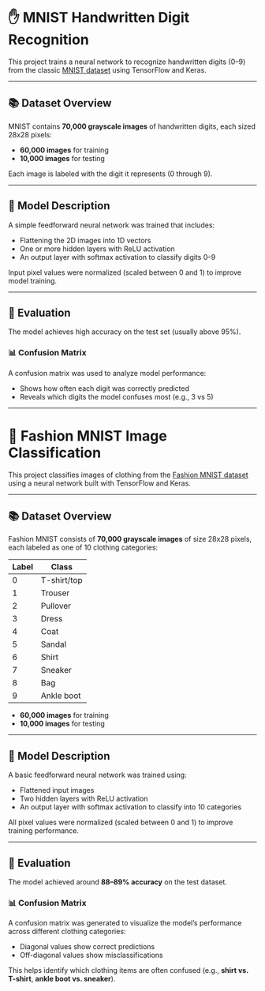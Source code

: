 # ✋ MNIST Handwritten Digit Recognition

This project trains a neural network to recognize handwritten digits (0–9) from the classic [MNIST dataset](http://yann.lecun.com/exdb/mnist/) using TensorFlow and Keras.

---

## 📚 Dataset Overview

MNIST contains **70,000 grayscale images** of handwritten digits, each sized 28x28 pixels:

- **60,000 images** for training  
- **10,000 images** for testing

Each image is labeled with the digit it represents (0 through 9).

---

## 🧠 Model Description

A simple feedforward neural network was trained that includes:

- Flattening the 2D images into 1D vectors  
- One or more hidden layers with ReLU activation  
- An output layer with softmax activation to classify digits 0–9

Input pixel values were normalized (scaled between 0 and 1) to improve model training.

---

## 🧪 Evaluation

The model achieves high accuracy on the test set (usually above 95%).

### 📊 Confusion Matrix

A confusion matrix was used to analyze model performance:

- Shows how often each digit was correctly predicted  
- Reveals which digits the model confuses most (e.g., 3 vs 5)

---

# 👕 Fashion MNIST Image Classification

This project classifies images of clothing from the [Fashion MNIST dataset](https://github.com/zalandoresearch/fashion-mnist) using a neural network built with TensorFlow and Keras.

---

## 📚 Dataset Overview

Fashion MNIST consists of **70,000 grayscale images** of size 28x28 pixels, each labeled as one of 10 clothing categories:

| Label | Class        |
|-------|--------------|
| 0     | T-shirt/top  |
| 1     | Trouser      |
| 2     | Pullover     |
| 3     | Dress        |
| 4     | Coat         |
| 5     | Sandal       |
| 6     | Shirt        |
| 7     | Sneaker      |
| 8     | Bag          |
| 9     | Ankle boot   |

- **60,000 images** for training  
- **10,000 images** for testing

---

## 🧠 Model Description

A basic feedforward neural network was trained using:
- Flattened input images
- Two hidden layers with ReLU activation
- An output layer with softmax activation to classify into 10 categories

All pixel values were normalized (scaled between 0 and 1) to improve training performance.

---

## 🧪 Evaluation

The model achieved around **88–89% accuracy** on the test dataset.

### 📊 Confusion Matrix

A confusion matrix was generated to visualize the model’s performance across different clothing categories:

- Diagonal values show correct predictions
- Off-diagonal values show misclassifications

This helps identify which clothing items are often confused (e.g., **shirt vs. T-shirt**, **ankle boot vs. sneaker**).



